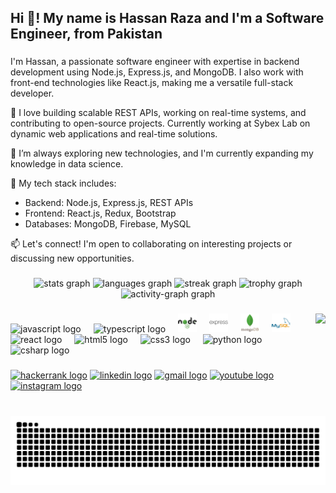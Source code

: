<!-- ## Hi there 👋 -->

<!--
**HassanRazaFudda/HassanRazaFudda** is a ✨ _special_ ✨ repository because its `README.md` (this file) appears on your GitHub profile.

Here are some ideas to get you started:

- 🔭 I’m currently working on ...
- 🌱 I’m currently learning ...
- 👯 I’m looking to collaborate on ...
- 🤔 I’m looking for help with ...
- 💬 Ask me about ...
- 📫 How to reach me: ...
- 😄 Pronouns: ...
- ⚡ Fun fact: ...
-->

<h2 align="left">Hi 👋! My name is Hassan Raza and I'm a Software Engineer, from Pakistan</h2>

###
I'm Hassan, a passionate software engineer with expertise in backend development using Node.js, Express.js, and MongoDB. I also work with front-end technologies like React.js, making me a versatile full-stack developer.

🚀 I love building scalable REST APIs, working on real-time systems, and contributing to open-source projects. Currently working at Sybex Lab on dynamic web applications and real-time solutions.

🌱 I’m always exploring new technologies, and I'm currently expanding my knowledge in data science.

🔧 My tech stack includes:
<ul>
<li>Backend: Node.js, Express.js, REST APIs</li>
<li>Frontend: React.js, Redux, Bootstrap</li>
<li>Databases: MongoDB, Firebase, MySQL</li>
</ul>
📫 Let's connect! I'm open to collaborating on interesting projects or discussing new opportunities.


###


<div align="center">
  <img src="https://github-readme-stats-git-master-hassanrazafuddas-projects.vercel.app/api?username=HassanRazaFudda&size_weight=0.5&count_weight=0.5&show_icons=true&include_all_commits=true&theme=dracula&locale=en" height="150" alt="stats graph"  />
  <img src="https://github-readme-stats-git-master-hassanrazafuddas-projects.vercel.app/api/top-langs?username=HassanRazaFudda&locale=en&hide_title=false&layout=compact&card_width=320&langs_count=5&theme=dracula&hide_border=false&order=2" height="150" alt="languages graph"  />
  <img src="https://streak-stats.demolab.com?user=HassanRazaFudda&locale=en&mode=daily&theme=dracula&hide_border=false&border_radius=5&order=3" height="150" alt="streak graph"  />
  <img src="https://github-profile-trophy.vercel.app?username=HassanRazaFudda&theme=dracula&column=-1&row=1&margin-w=8&margin-h=8&no-bg=false&no-frame=false&order=4" height="150" alt="trophy graph"  />
  <img src="https://github-readme-activity-graph.vercel.app/graph?username=HassanRazaFudda&radius=16&theme=react&area=true&order=5" height="300" alt="activity-graph graph"  />
</div>

###

<img align="right" height="150" src="https://institute.careerguide.com/wp-content/uploads/2020/10/e426702edf874b181aced1e2fa5c6cde.gif"  />

###

<div align="left">
  <img src="https://cdn.jsdelivr.net/gh/devicons/devicon/icons/javascript/javascript-original.svg" height="30" alt="javascript logo"  />
  <img width="12" />
  <img src="https://cdn.jsdelivr.net/gh/devicons/devicon/icons/typescript/typescript-original.svg" height="30" alt="typescript logo"  />
  <img width="12" />
  <img src="https://raw.githubusercontent.com/devicons/devicon/master/icons/nodejs/nodejs-original-wordmark.svg" height="30" alt="nodejs logo"/>
  <img width="12" />
  <img src="https://raw.githubusercontent.com/devicons/devicon/master/icons/express/express-original-wordmark.svg" height="30" alt="express logo"/>
  <img width="12" />
  <img src="https://raw.githubusercontent.com/devicons/devicon/master/icons/mongodb/mongodb-original-wordmark.svg" height="30" alt="mongodb logo"/>
  <img width="12" />
  <img src="https://raw.githubusercontent.com/devicons/devicon/master/icons/mysql/mysql-original-wordmark.svg" height="30" alt="mysql logo"/>
  <img width="12" />
  <img src="https://cdn.jsdelivr.net/gh/devicons/devicon/icons/react/react-original.svg" height="30" alt="react logo"  />
  <img width="12" />
  <img src="https://cdn.jsdelivr.net/gh/devicons/devicon/icons/html5/html5-original.svg" height="30" alt="html5 logo"  />
  <img width="12" />
  <img src="https://cdn.jsdelivr.net/gh/devicons/devicon/icons/css3/css3-original.svg" height="30" alt="css3 logo"  />
  <img width="12" />
  <img src="https://cdn.jsdelivr.net/gh/devicons/devicon/icons/python/python-original.svg" height="30" alt="python logo"  />
  <img width="12" />
  <img src="https://cdn.jsdelivr.net/gh/devicons/devicon/icons/csharp/csharp-original.svg" height="30" alt="csharp logo"  />
</div>

###

<div align="left">
  <a href="https://www.hackerrank.com/hraza66789" target="blank">
  <img src="https://img.shields.io/static/v1?message=Hackerrank&logo=hackerrank&label&color=0E141E&logoColor=00EA64&labelColor&style=for-the-badge" height="35" alt="hackerrank logo" /></a>
  <a href='https://www.linkedin.com/in/hassan-engr/'>
  <img src="https://img.shields.io/static/v1?message=LinkedIn&logo=linkedin&label=&color=0077B5&logoColor=white&labelColor=&style=for-the-badge" height="35" alt="linkedin logo"  /></a>
  <a href='mailto:hraza66789@gmail.com'>
  <img src="https://img.shields.io/static/v1?message=Gmail&logo=gmail&label=&color=D14836&logoColor=white&labelColor=&style=for-the-badge" height="35" alt="gmail logo"  /></a>
  <a href='https://www.youtube.com/@technicalprograms4172'>
  <img src="https://img.shields.io/static/v1?message=Youtube&logo=youtube&label=&color=FF0000&logoColor=white&labelColor=&style=for-the-badge" height="35" alt="youtube logo"  />
  </a>
  <a href='https://www.instagram.com/mhassanfudda/'>
  <img src="https://img.shields.io/static/v1?message=Instagram&logo=instagram&label=&color=E4405F&logoColor=white&labelColor=&style=for-the-badge" height="35" alt="instagram logo"  /></a>
</div>

###

<br clear="both">

<img src="https://raw.githubusercontent.com/HassanRazaFudda/HassanRazaFudda/output/snake.svg" alt="Snake animation" />

###
